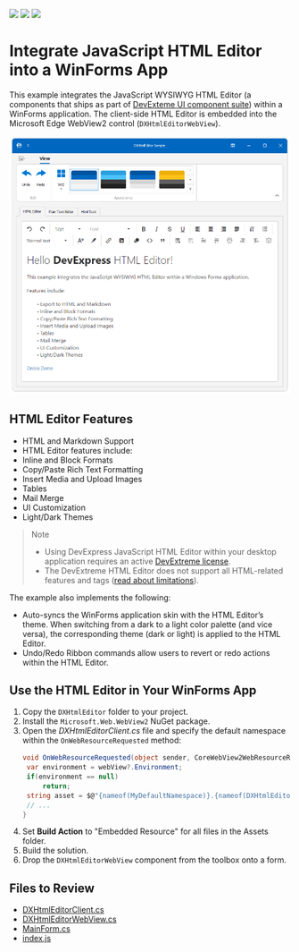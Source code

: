 <!-- default badges list -->
![](https://img.shields.io/endpoint?url=https://codecentral.devexpress.com/api/v1/VersionRange/773701951/23.2.3%2B)
[![](https://img.shields.io/badge/Open_in_DevExpress_Support_Center-FF7200?style=flat-square&logo=DevExpress&logoColor=white)](https://supportcenter.devexpress.com/ticket/details/T1223158)
[![](https://img.shields.io/badge/📖_How_to_use_DevExpress_Examples-e9f6fc?style=flat-square)](https://docs.devexpress.com/GeneralInformation/403183)
<!-- default badges end -->

# Integrate JavaScript HTML Editor into a WinForms App

This example integrates the JavaScript WYSIWYG HTML Editor (a components that ships as part of [DevExteme UI component suite](https://js.devexpress.com)) within a WinForms application. The client-side HTML Editor is embedded into the Microsoft Edge WebView2 control (`DXHtmlEditorWebView`).

![Integrate JavaScript HTML Editor into a WinForms Application](https://raw.githubusercontent.com/DevExpress-Examples/integrate-devextreme-javascript-html-editor-into-winforms-app/main/i/devextreme-html-editor-within-winforms-app.png?token=GHSAT0AAAAAACOLUA4BY24LLNXJFVZ63SBCZPYBT7Q)

## HTML Editor Features

- HTML and Markdown Support
- HTML Editor features include:
- Inline and Block Formats
- Copy/Paste Rich Text Formatting
- Insert Media and Upload Images
- Tables
- Mail Merge
- UI Customization
- Light/Dark Themes

> Note
> -	Using DevExpress JavaScript HTML Editor within your desktop application requires an active [DevExtreme license](https://www.devexpress.com/buy/js/).
> -	The DevExtreme HTML Editor does not support all HTML-related features and tags ([read about limitations](https://js.devexpress.com/Angular/Documentation/Guide/UI_Components/HtmlEditor/Overview/)).

The example also implements the following:

- Auto-syncs the WinForms application skin with the HTML Editor’s theme. When switching from a dark to a light color palette (and vice versa), the corresponding theme (dark or light) is applied to the HTML Editor.
- Undo/Redo Ribbon commands allow users to revert or redo actions within the HTML Editor.

## Use the HTML Editor in Your WinForms App

1. Copy the `DXHtmlEditor` folder to your project.
2. Install the `Microsoft.Web.WebView2` NuGet package.
3. Open the *DXHtmlEditorClient.cs* file and specify the default namespace within the `OnWebResourceRequested` method:
   ```csharp
   void OnWebResourceRequested(object sender, CoreWebView2WebResourceRequestedEventArgs e) {
    var environment = webView?.Environment;
    if(environment == null)
        return;
    string asset = $@"{nameof(MyDefaultNamespace)}.{nameof(DXHtmlEditor)}.Assets.{e.Request.Uri.Substring(rootURIFilter.Length - 1)}";
    // ...
   }
   ```
4. Set **Build Action** to "Embedded Resource" for all files in the Assets folder.
5. Build the solution.
6. Drop the `DXHtmlEditorWebView` component from the toolbox onto a form.

## Files to Review

- [DXHtmlEditorClient.cs](./DXHtmlEditor/DXHtmlEditorClient.cs)
- [DXHtmlEditorWebView.cs](./DXHtmlEditor/DXHtmlEditorWebView.cs)
- [MainForm.cs](./MainForm.cs)
- [index.js](./DXHtmlEditor/Assets/index.js)
